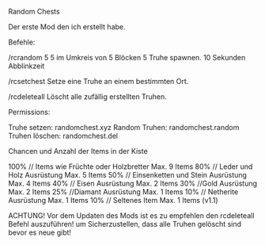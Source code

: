Random Chests

Der erste Mod den ich erstellt habe.

Befehle:

/rcrandom 5 5
im Umkreis von 5 Blöcken 5 Truhe spawnen.
10 Sekunden Abblinkzeit

/rcsetchest <X> <Y> <Z>
Setze eine Truhe an einem bestimmten Ort.

/rcdeleteall
Löscht alle zufällig erstellten Truhen.

Permissions:

Truhe setzen: randomchest.xyz
Random Truhen: randomchest.random
Truhen löschen: randomchest.del


Chancen und Anzahl der Items in der Kiste

100% // Items wie Früchte oder Holzbretter Max. 9 Items
80% // Leder und Holz Ausrüstung Max. 5 Items
50% // Einsenketten und Stein Ausrüstung Max. 4 Items
40% // Eisen Ausrüstung Max. 2 Items
30% //Gold Ausrüstung Max. 2 Items
25% //Diamant Ausrüstung Max. 1 Items
10% // Netherite Ausrüstung Max. 1 Items
10% // Seltenes Item Max. 1 Items (v1.1)

ACHTUNG!
Vor dem Updaten des Mods ist es zu empfehlen den rcdeleteall Befehl auszuführen! um Sicherzustellen, dass alle Truhen gelöscht sind bevor es neue gibt!​
